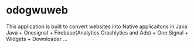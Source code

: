 # odogwuweb
This application is built to convert websites into Native applicaitons in Java
Java + Onesignal + Firebase(Analytics Crashlytics and Ads) + One Signal + Widgets + Downloader ...

